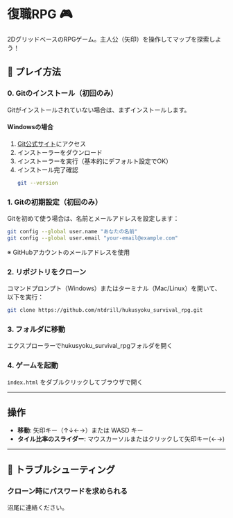 # 復職RPG 🎮

2DグリッドベースのRPGゲーム。主人公（矢印）を操作してマップを探索しよう！

## 🚀 プレイ方法

### 0. Gitのインストール（初回のみ）

Gitがインストールされていない場合は、まずインストールします。

#### Windowsの場合
1. [Git公式サイト](https://git-scm.com/download/win)にアクセス
2. インストーラーをダウンロード
3. インストーラーを実行（基本的にデフォルト設定でOK）
4. インストール完了確認
   ```bash
   git --version
   ```

### 1. Gitの初期設定（初回のみ）

Gitを初めて使う場合は、名前とメールアドレスを設定します：

```bash
git config --global user.name "あなたの名前"
git config --global user.email "your-email@example.com"
```

※ GitHubアカウントのメールアドレスを使用

### 2. リポジトリをクローン

コマンドプロンプト（Windows）またはターミナル（Mac/Linux）を開いて、以下を実行：

```bash
git clone https://github.com/ntdrill/hukusyoku_survival_rpg.git
```

### 3. フォルダに移動

エクスプローラーでhukusyoku_survival_rpgフォルダを開く

### 4. ゲームを起動

`index.html` をダブルクリックしてブラウザで開く

---
## 操作

- **移動**: 矢印キー（↑↓←→）または WASD キー
- **タイル比率のスライダー**: マウスカーソルまたはクリックして矢印キー(←→)

---

## 🔧 トラブルシューティング

### クローン時にパスワードを求められる
沼尾に連絡ください。
